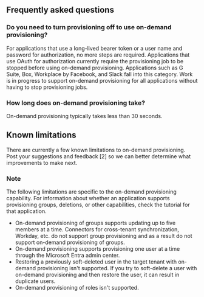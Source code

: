## Frequently asked questions

### Do you need to turn provisioning off to use on-demand provisioning?
For applications that use a long-lived bearer token or a user name and password for authorization, no more steps are required. Applications that use OAuth for authorization currently require the provisioning job to be stopped before using on-demand provisioning. Applications such as G Suite, Box, Workplace by Facebook, and Slack fall into this category. Work is in progress to support on-demand provisioning for all applications without having to stop provisioning jobs.

### How long does on-demand provisioning take?
On-demand provisioning typically takes less than 30 seconds.

## Known limitations

There are currently a few known limitations to on-demand provisioning. Post your suggestions and feedback [2] so we can better determine what improvements to make next.

### Note
The following limitations are specific to the on-demand provisioning capability. For information about whether an application supports provisioning groups, deletions, or other capabilities, check the tutorial for that application.

- On-demand provisioning of groups supports updating up to five members at a time. Connectors for cross-tenant synchronization, Workday, etc. do not support group provisioning and as a result do not support on-demand provisioning of groups.
- On-demand provisioning supports provisioning one user at a time through the Microsoft Entra admin center.
- Restoring a previously soft-deleted user in the target tenant with on-demand provisioning isn't supported. If you try to soft-delete a user with on-demand provisioning and then restore the user, it can result in duplicate users.
- On-demand provisioning of roles isn't supported.